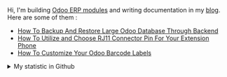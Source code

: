 Hi, I'm building [Odoo ERP modules](https://apps.odoo.com/apps/browse?repo_maintainer_id=276647) and writing documentation in my [blog](https://www.projectflakes.com). Here are some of them :
<!-- BLOG-POST-LIST:START -->
- [How To Backup And Restore Large Odoo Database Through Backend](https://www.projectflakes.com/2022/04/how-to-backup-and-restore-large-odoo.html)
- [How To Utilize and Choose RJ11 Connector Pin For Your Extension Phone](https://www.projectflakes.com/2022/04/how-to-utilize-and-choose-rj11.html)
- [How To Customize Your Odoo Barcode Labels](https://www.projectflakes.com/2022/04/how-to-customize-your-odoo-barcode.html)
<!-- BLOG-POST-LIST:END -->


<details>
    <summary>My statistic in Github</summary>
<div>

<img height="154" src="https://github-readme-stats.vercel.app/api?username=altela&count_private=true&theme=github_dark&hide_border=true&show_icons=true&include_all_commits=true&hide_rank=false&custom_title=Activity%20On%20GitHub" />
  
<img height="154" src="https://github-readme-stats.vercel.app/api/top-langs/?username=altela&layout=compact&theme=github_dark&&langs_count=10&hide_border=true&custom_title=Repository's%20Composition%20Languages" />
</div>
    
<!--START_SECTION:waka-->

```text
Python             19 hrs 4 mins   ████████████▒░░░░░░░░░░░░   49.90 %
XML                15 hrs 24 mins  ██████████░░░░░░░░░░░░░░░   40.29 %
JavaScript         2 hrs 52 mins   ██░░░░░░░░░░░░░░░░░░░░░░░   07.52 %
HTML               22 mins         ▒░░░░░░░░░░░░░░░░░░░░░░░░   00.96 %
CSS                12 mins         ░░░░░░░░░░░░░░░░░░░░░░░░░   00.55 %
Text               11 mins         ░░░░░░░░░░░░░░░░░░░░░░░░░   00.51 %
```

<!--END_SECTION:waka-->

</details>

<!-- Waka documentation : https://medium.com/@JakenH/show-off-your-coding-stats-on-your-github-profile-using-wakatime-ce3ceb1063b5 -->
